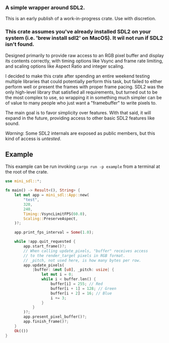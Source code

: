 ### A simple wrapper around SDL2.

This is an early publish of a work-in-progress crate. Use with discretion.

### This crate assumes you've already installed SDL2 on your system (i.e. 'brew install sdl2' on MacOS). It wil not run if SDL2 isn't found.

Designed primarily to provide raw access to an RGB pixel buffer and display its contents correctly, with timing options like Vsync and frame rate limiting, and scaling options like Aspect Ratio and integer scaling.

I decided to make this crate after spending an entire weekend testing multiple libraries that could potentially perform this task, but failed to either perform well or present the frames with proper frame pacing. SDL2 was the only high-level library that satisfied all requirements, but turned out to be the most complex to use, so wrapping it in something much simpler can be of value to many people who just want a "framebuffer" to write pixels to.

The main goal is to favor simplicity over features. With that said, it will expand in the future, providing access to other basic SDL2 features like sound.

*Warning*: Some SDL2 internals are exposed as public members, but this kind of access is *untested*.

## Example
This example can be run invoking `cargo run -p example` from a terminal at the root of the crate.

```rust
use mini_sdl::*;

fn main() -> Result<(), String> {
    let mut app = mini_sdl::App::new(
        "test",
        320,
        240,
        Timing::VsyncLimitFPS(60.0),
        Scaling::PreserveAspect,
    )?;

    app.print_fps_interval = Some(1.0);

    while !app.quit_requested {
        app.start_frame()?;
        // When calling update_pixels, "buffer" receives access
        // to the render_target pixels in RGB format.
        // _pitch, not used here, is how many bytes per row.
        app.update_pixels(
            |buffer: &mut [u8], _pitch: usize| {
                let mut i = 0;
                while i < buffer.len() {
                    buffer[i] = 255; // Red
                    buffer[i + 1] = 128; // Green
                    buffer[i + 2] = 16; // Blue
                    i += 3;
                }
            }
        )?;
        app.present_pixel_buffer()?;
        app.finish_frame()?;
    }
    Ok(())
}
```
